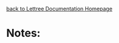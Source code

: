 [back to Lettree Documentation Homepage](https://github.com/maryleboy/DnD/blob/main/kyle_campaign/lettree/README.md)
# Notes: